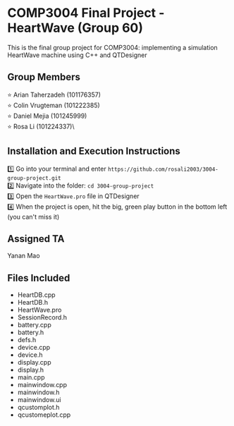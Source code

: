 # COMP3004 Final Project - HeartWave (Group 60)

This is the final group project for COMP3004: implementing a simulation HeartWave machine using C++ and QTDesigner

## Group Members
⭐️ Arian Taherzadeh (101176357)\
⭐️ Colin Vrugteman (101222385)\
⭐️ Daniel Mejia (101245999)\
⭐️ Rosa Li (101224337)\

## Installation and Execution Instructions
1️⃣ Go into your terminal and enter `https://github.com/rosali2003/3004-group-project.git`\
2️⃣ Navigate into the folder: `cd 3004-group-project`\
3️⃣ Open the `HeartWave.pro` file in QTDesigner\
4️⃣ When the project is open, hit the big, green play button in the bottom left (you can't miss it)

## Assigned TA
Yanan Mao

## Files Included
- HeartDB.cpp
- HeartDB.h
- HeartWave.pro
- SessionRecord.h
- battery.cpp
- battery.h
- defs.h
- device.cpp
- device.h
- display.cpp
- display.h
- main.cpp
- mainwindow.cpp
- mainwindow.h
- mainwindow.ui
- qcustomplot.h
- qcustomeplot.cpp

